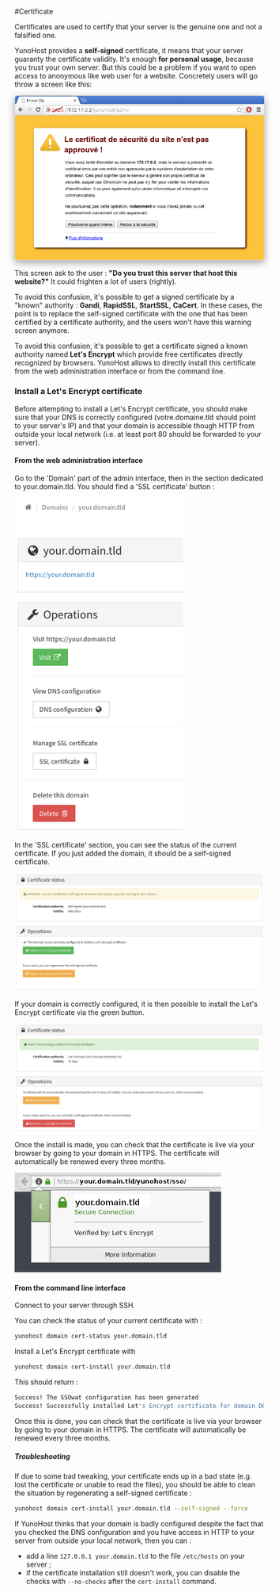 #Certificate

Certificates are used to certify that your server is the genuine one and not a falsified one.

YunoHost provides a **self-signed** certificate, it means that your server guaranty the certificate validity. It's enough **for personal usage**, because you trust your own server. But this could be a problem if you want to open access to anonymous like web user for a website.
Concretely users will go throw a screen like this:

<img src="/images/postinstall_error.png" style="max-width:100%;border-radius: 5px;border: 1px solid rgba(0,0,0,0.15);box-shadow: 0 5px 15px rgba(0,0,0,0.35);">

This screen ask to the user : **"Do you trust this server that host this website?"**
It could frighten a lot of users (rightly).

To avoid this confusion, it's possible to get a signed certificate  by a "known" authority : **Gandi**, **RapidSSL**, **StartSSL**, **CaCert**.
In these cases, the point is to replace the self-signed certificate with the one that has been certified by a certificate authority, and the users won't have this warning screen anymore.

To avoid this confusion, it's possible to get a certificate signed a known
authority named **Let's Encrypt** which provide free certificates directly
recognized by browsers. YunoHost allows to directly install this certificate
from the web administration interface or from the command line.

### Install a Let's Encrypt certificate

Before attempting to install a Let's Encrypt certificate, you should make sure
that your DNS is correctly configured (votre.domaine.tld should point to
your server's IP) and that your domain is accessible though HTTP from outside
your local network (i.e. at least port 80 should be forwarded to your server).

#### From the web administration interface

Go to the 'Domain' part of the admin interface, then in the section dedicated to
your.domain.tld. You should find a 'SSL certificate' button :

![](./images/domain-certificate-button.png)

In the 'SSL certificate' section, you can see the status of the current
certificate. If you just added the domain, it should be a self-signed
certificate.

![](./images/certificate-before-LE.png)

If your domain is correctly configured, it is then possible to install the
Let's Encrypt certificate via the green button.

![](./images/certificate-after-LE.png)

Once the install is made, you can check that the certificate is live via your
browser by going to your domain in HTTPS. The certificate will automatically
be renewed every three months.

![](./images/certificate-signed-by-LE.png)

#### From the command line interface 

Connect to your server through SSH.

You can check the status of your current certificate with :

```bash
yunohost domain cert-status your.domain.tld
```

Install a Let's Encrypt certificate with

```bash
yunohost domain cert-install your.domain.tld
```

This should return :

```bash
Success! The SSOwat configuration has been generated
Success! Successfully installed Let's Encrypt certificate for domain DOMAIN.TLD!
```

Once this is done, you can check that the certificate is live via your
browser by going to your domain in HTTPS. The certificate will automatically
be renewed every three months.

##### Troubleshooting

If due to some bad tweaking, your certificate ends up in a bad state (e.g.
lost the certificate or unable to read the files), you should be able to clean
the situation by regenerating a self-signed certificate :

```bash
yunohost domain cert-install your.domain.tld --self-signed --force
```

If YunoHost thinks that your domain is badly configured despite the fact that
you checked the DNS configuration and you have access in HTTP to your server
from outside your local network, then you can :

- add a line `127.0.0.1 your.domain.tld` to the file `/etc/hosts` on your server ;
- if the certificate installation still doesn't work, you can disable the checks with `--no-checks` after the `cert-install` command.

